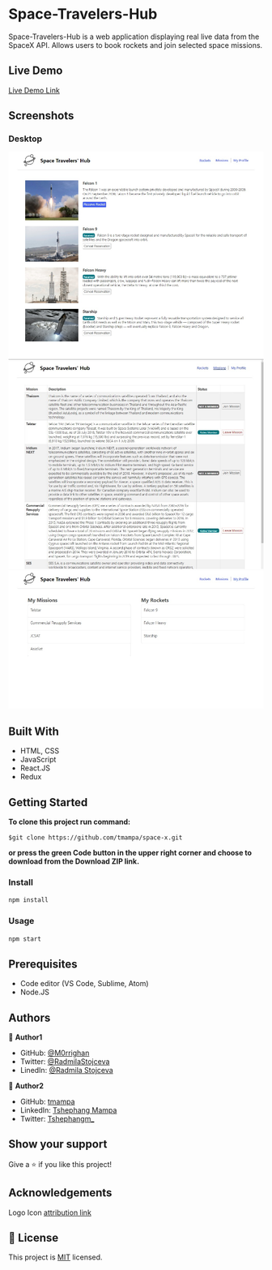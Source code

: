 # Space-Travelers-Hub
Space-Travelers-Hub is a web application displaying real live data from the SpaceX API. Allows users to book rockets and join selected space missions.

## Live Demo

[Live Demo Link](https://m0rrighan-tmampa-space-x-hub.netlify.app/) 

## Screenshots

### Desktop
![screenshot](./src/img/rockets.jpg)
![screenshot](./src/img/missions.jpg)
![screenshot](./src/img/profile.jpg)
## Built With

- HTML, CSS
- JavaScript
- React.JS
- Redux

## Getting Started

**To clone this project run command:**
```
$git clone https://github.com/tmampa/space-x.git
```
**or press the green Code button in the upper right corner and choose to download from the Download ZIP link.**

### Install

```cmd
npm install
```

### Usage

```cmd
npm start
```

## Prerequisites

- Code editor (VS Code, Sublime, Atom)
- Node.JS

## Authors

👤 **Author1**

- GitHub: [@M0rrighan](https://github.com/M0rrighan)
- Twitter: [@RadmilaStojceva](https://twitter.com/RadmilaStojceva)
- LinedIn: [@Radmila Stojceva](https://www.linkedin.com/in/radmila-stojceva-71a838212)

👤 **Author2**
- GitHub: [tmampa](https://github.com/tmampa)
- LinkedIn: [Tshephang Mampa](https://linkedin.com/tshephangmampa)
- Twitter: [Tshephangm\_](https://twitter.com/tshephangm_)

## Show your support

Give a ⭐️ if you like this project!


## Acknowledgements

Logo Icon [attribution link](https://www.flaticon.com/free-icons/planet)
## 📝 License

This project is [MIT](./MIT.md) licensed.
